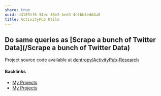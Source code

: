 ```yaml
---
share: true
uuid: d41891f6-34ec-48e2-bed3-4e1bb4edd4a8
title: ActivityPub Utils
---
```

## Do same queries as [Scrape a bunch of Twitter Data](/Scrape a bunch of Twitter Data)

Project source code available at [dentropy/ActivityPub-Research](https://github.com/dentropy/ActivityPub-Research)


#### Backlinks

* [My Projects](/e76c8ac9-69f3-477f-8015-556e83738432)
* [My Projects](/e76c8ac9-69f3-477f-8015-556e83738432)